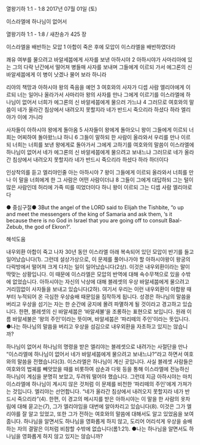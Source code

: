 열왕기하 1:1 - 1:8 
2017년 07월 01일 (토)

이스라엘에 하나님이 없어서



열왕기하 1:1 - 1:8 / 새찬송가 425 장


이스라엘을 배반하는 모압
1 아합이 죽은 후에 모압이 이스라엘을 배반하였더라

쾌유 여부를 물으려고 바알세붑에게 사자를 보낸 아하시야
2 아하시야가 사마리아에 있는 그의 다락 난간에서 떨어져 병들매 사자를 보내며 그들에게 이르되 가서 에그론의 신 바알세붑에게 이 병이 낫겠나 물어 보라 하니라

리야의 책망과 아하시야 왕의 죽음을 예언
3 여호와의 사자가 디셉 사람 엘리야에게 이르되 너는 일어나 올라가서 사마리아 왕의 사자를 만나 그에게 이르기를 이스라엘에 하나님이 없어서 너희가 에그론의 신 바알세붑에게 물으러 가느냐 4 그러므로 여호와의 말씀이 네가 올라간 침상에서 내려오지 못할지라 네가 반드시 죽으리라 하셨다 하라 엘리야가 이에 가니라

사자들이 아하시야 왕에게 돌아옴
5 사자들이 왕에게 돌아오니 왕이 그들에게 이르되 너희는 어찌하여 돌아왔느냐 하니 6 
그들이 말하되 한 사람이 올라와서 우리를 만나 이르되 너희는 너희를 보낸 왕에게로 돌아가서 그에게 고하기를 여호와의 말씀이 이스라엘에 하나님이 없어서 네가 에그론의 신 바알세붑에게 물으려고 보내느냐 그러므로 네가 올라간 침상에서 내려오지 못할지라 네가 반드시 죽으리라 하셨다 하라 하더이다

인상착의를 듣고 엘리야인줄 아는 아하시야
7 왕이 그들에게 이르되 올라와서 너희를 만나 이 말을 너희에게 한 그 사람은 어떤 사람이더냐 8 그들이 그에게 대답하되 그는 털이 많은 사람인데 허리에 가죽 띠를 띠었더이다 하니 왕이 이르되 그는 디셉 사람 엘리야로다

● 중심구절● 3But the angel of the LORD said to Elijah the Tishbite, “o up and meet the messengers of the king of Samaria and ask them, ‘s it because there is no God in Israel that you are going off to consult Baal-Zebub, the god of Ekron?’.

해석도움





내우외환
아합이 죽고 나자 30년 동안 이스라엘 아래 복속되어 있던 모압이 반기를 들고 일어났습니다(1). 그런데 설상가상으로, 이 문제를 풀어나가야 할 아하시야왕이 왕궁의 다락방에서 떨어져 크게 다치는 일이 일어났습니다(2상). 이것은 내우외환이라는 말이 딱맞는 상황입니다. 이 때문에 이스라엘은 모압의 반역에 대해 속수무책으로 있을 수밖에 없었습니다. 아하시야는 자신의 낙상에 대해 블레셋의 우상 바알세붑에게 물으려고 거리낌없이 사자들을 보내고 있습니다(2하). 여기서 우리는 이런 내우외환이 아합왕 때부터 누적되어 온 극심한 우상숭배 때문임을 짐작하게 됩니다. 성경은 하나님의 말씀을 버리고 우상을 섬기는 자는 한 순간에 궁지에 몰려 파멸하게 될 것이라고 경고하고 있습니다. 한편, 블레셋의 신 바알세붑은 ‘바알세불’을 조롱하는 표현으로 보입니다. 원래 이름 바알세불은 ‘왕의 주인’이라는 뜻이며, 바알세붑은 ‘파리떼의 주인’이라는 뜻입니다.
●나는 하나님의 말씀을 버리고 우상을 섬김으로 내우외환을 자초하고 있지는 않습니까?

하나님이 없어서
하나님의 명령을 받은 엘리야는 블레셋으로 내려가는 사절단을 만나 “이스라엘에 하나님이 없어서 네가 바알세붑에게 물으려고 보내느냐?”라고 하면서 여호와의 말씀을 전했습니다(3). 이스라엘은 하나님이 계신 곳입니다. 사실 블레셋 사람들은 여호와의 법궤를 빼앗았을 때를 비롯하여 삼손과 다윗 등을 통해 이스라엘에 전능하신 하나님이 계심을 분명히 보았고, 두려워 떨어야 했습니다. 그런데 지금 아하시야는 마치 이스라엘에 하나님이 계시지 않은 것처럼 이 문제를 비천한 ‘파리떼의 주인’에게 가져가는 것입니다. 엘리야는 선언합니다. “네가 올라간 침상에서 내려오지 못할지라 네가 반드시 죽으리라”(4). 한편, 이 경고의 메시지를 받은 아하시야는 이 말을 한 사람의 옷차림에 대해 묻고는(7), 그가 엘리야임을 대번에 알아차리고 있습니다(8). 이것은 그가 엘리야를 잘 알고 있었고, 또한 그가 전하는 여호와의 말씀에 대해서도 알고 있었음을 보여줍니다. 하나님을 알면서도 하나님을 영화롭게 하지 않고, 도리어 어리석게 우상을 숭배하는 자의 결말은 이처럼 비참할 수밖에 없습니다(롬1:21).
●나는 하나님을 알면서도 하나님을 영화롭게 하지 않고 있지는 않습니까?